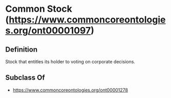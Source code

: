 # Common Stock (https://www.commoncoreontologies.org/ont00001097)

## Definition
Stock that entitles its holder to voting on corporate decisions.

## Subclass Of
- https://www.commoncoreontologies.org/ont00001278

